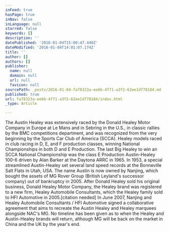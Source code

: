```yaml
---
inFeed: true
hasPage: true
inNav: false
inLanguage: null
starred: false
keywords: []
description: ''
datePublished: '2016-01-04T15:00:47.440Z'
dateModified: '2016-01-04T14:01:07.174Z'
title: ''
author: []
authors: []
publisher:
  name: null
  domain: null
  url: null
  favicon: null
sourcePath: _posts/2016-01-04-fa78323a-ee66-4f71-a3f2-62ee1d778184.md
published: true
url: fa78323a-ee66-4f71-a3f2-62ee1d778184/index.html
_type: Article

---
```

The Austin Healey was extensively raced by the Donald Healey Motor Company in Europe at Le Mans and in Sebring in the U.S., in classic rallies by the BMC competitions department, and was recognized from the very beginning by the Sports Car Club of America (SCCA). Healey models raced in club racing in D, E, and F production classes, winning National Championships in both D and E Production. The last Big Healey to win an SCCA National Championship was the class E Production Austin-Healey 100-6 driven by Alan Barker at the Daytona ARRC in 1965\. In 1953, a special streamlined Austin-Healey set several land speed records at the Bonneville Salt Flats in Utah, USA.
The name Austin is now owned by Nanjing, which bought the assets of MG Rover Group (British Leyland's successor company) out of bankruptcy in 2005\. After Donald Healey sold his original business, Donald Healey Motor Company, the Healey brand was registered to a new firm, Healey Automobile Consultants, which the Healey family sold to HFI Automotive in 2005.\[citation needed\] In June 2007, Nanjing and Healey Automobile Consultants / HFI Automotive signed a collaborative agreement that aims to recreate the Austin Healey and Healey marquees alongside NAC's MG. No timeline has been given as to when the Healey and Austin-Healey brands will return, although MG will be back on the market in China and the UK by the year's end.